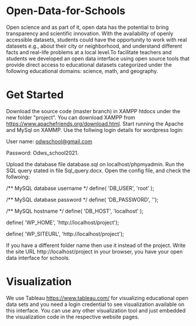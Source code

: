 # Open-Data-for-Schools
Open science and as part of it, open data has the potential to bring transparency and scientific innovation. With the availability of openly accessible datasets, students could have the opportunity to work with real datasets e.g., about their city or neighborhood, and understand different facts and real-life problems at a local level.To facilitate teachers and students we developed an open data interface using open source tools that provide direct access to educational datasets categorized under the following educational domains: science, math, and geography.
# Get Started
Download the source code (master branch) in XAMPP htdocs under the new folder "project". You can download XAMPP from https://www.apachefriends.org/download.html. Start running the Apache and MySql on XAMMP. Use the follwing login details for wordpress login:

User name: odwschool@gmail.com

Password: Odws_school2021.

Upload the database file database.sql on localhost/phpmyadmin. Run the SQL query stated in file Sql_query.docx. Open the config file, and check the follwoing:

/** MySQL database username */ define( 'DB_USER', 'root' );

/** MySQL database password */ define( 'DB_PASSWORD', '');

/** MySQL hostname */ define( 'DB_HOST', 'localhost' );

define( 'WP_HOME', 'http://localhost/project');

define( 'WP_SITEURL', 'http://localhost/project');

If you have a different folder name then use it instead of the project. Write the site URL http://localhost/project in your browser, you have your open data interface for schools.

# Visualization
We use Tableau https://www.tableau.com/ for visualizing educational open data sets and you need a login credential to see visualization available on this interface. You can use any other visualization tool and just embedded the visualization code in the respective website pages.
